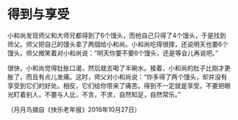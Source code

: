 # 得到与享受

小和尚发现师父和大师兄都得到了6个馒头，而他自己只得了4个馒头，于是找到师父。师父把自己的馒头拿了两個给小和尚。小和尚吃得很撑，还说明天也要6个馒头。师父微笑着对小和尚说：“明天你要不要6个馒头，还是等会儿再说吧。” 

很快，小和尚觉得肚胀口渴，然后就去喝了半碗水。接着，小和尚的肚子比刚才更胀了，而且有点儿发痛。这时，师父对小和尚说：“你多得了两个馒头，却并没有享受到它们的好处。相反，它们给你带来了痛苦。得到不一定就是享受。不要把眼光盯着别人，不要与人比，不贪，不求，自然知足，自然常乐。” 

（月月鸟摘自《快乐老年报》2016年10月27日）